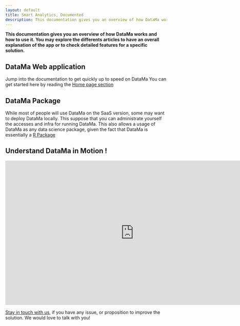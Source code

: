```yaml
---
layout: default
title: Smart Analytics, Documented
description: This documentation gives you an overview of how DataMa works and how to use it. You may explore the differents articles to have an overall explanation of the app or to check detailed features for a specific solution.
---
```


**This documentation gives you an overview of how DataMa works and how to use it. You may explore the differents articles to have an overall explanation of the app or to check detailed features for a specific solution.**

## DataMa Web application

Jump into the documentation to get quickly up to speed on DataMa
You can get started here by reading the [Home page section]({{site.url}}/{{site.baseurl}}/core_app/home)

## DataMa Package

While most of people will use DataMa on the SaaS version, some may want to deploy DataMa locally.
This suppose that you can administrate yourself the accesses and infra for running DataMa.
This also allows a usage of DataMa as any data science package, given the fact that DataMa is essentially a [R Package]({{site.url}}/{{site.baseurl}}/core_app/DataMa_on_premise)

## Understand DataMa in Motion !


<iframe width="800" height="450" src="https://www.youtube.com/embed/JTZAJJUR9xc" frameborder="0" allow="accelerometer; autoplay; encrypted-media; gyroscope; picture-in-picture" allowfullscreen></iframe>

[Stay in touch with us](https://DataMa.fr/lets-talk/), if you have any issue, or proposition to improve the solution. We would love to talk with you!
